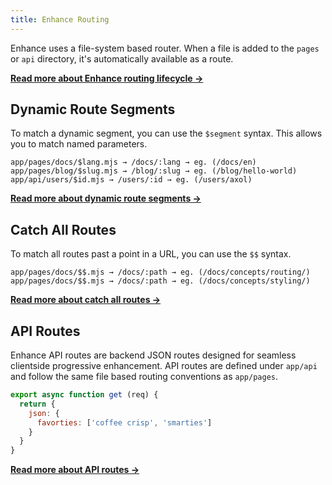 ```yaml
---
title: Enhance Routing
---
```


Enhance uses a file-system based router. When a file is added to the `pages` or `api` directory, it's automatically available as a route.

<doc-callout level="none" mark="📖">

**[Read more about Enhance routing lifecycle →](/docs/learn/concepts/routing/lifecycle)**

</doc-callout>

## Dynamic Route Segments

To match a dynamic segment, you can use the `$segment` syntax. This allows you to match named parameters.

```
app/pages/docs/$lang.mjs → /docs/:lang → eg. (/docs/en)
app/pages/blog/$slug.mjs → /blog/:slug → eg. (/blog/hello-world)
app/api/users/$id.mjs → /users/:id → eg. (/users/axol)
```

<doc-callout level="none" mark="📖">

**[Read more about dynamic route segments →](/docs/learn/concepts/routing/dynamic-routes)**

</doc-callout>

## Catch All Routes

To match all routes past a point in a URL, you can use the `$$` syntax.

```
app/pages/docs/$$.mjs → /docs/:path → eg. (/docs/concepts/routing/)
app/pages/docs/$$.mjs → /docs/:path → eg. (/docs/concepts/styling/)
```

<doc-callout level="none" mark="📖">

**[Read more about catch all routes →](/docs/learn/concepts/routing/catch-all-routes)**

</doc-callout>

## API Routes

Enhance API routes are backend JSON routes designed for seamless clientside progressive enhancement. API routes are defined under `app/api` and follow the same file based routing conventions as `app/pages`.

<doc-code filename="api/index.mjs">

```javascript
export async function get (req) {
  return {
    json: {
      favorties: ['coffee crisp', 'smarties']
    }
  }
}
```
</doc-code>

<doc-callout level="none" mark="📖">

**[Read more about API routes →](/docs/learn/concepts/routing/api-routes)**

</doc-callout>
